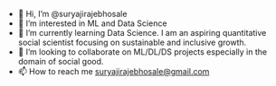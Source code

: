 - 👋 Hi, I’m @suryajirajebhosale
- 👀 I’m interested in ML and Data Science 
- 🌱 I’m currently learning Data Science. I am an aspiring quantitative social scientist focusing on sustainable and inclusive growth.
- 💞️ I’m looking to collaborate on ML/DL/DS projects especially in the domain of social good.
- 📫 How to reach me suryajirajebhosale@gmail.com

<!---
suryajirajebhosale/suryajirajebhosale is a ✨ special ✨ repository because its `README.md` (this file) appears on your GitHub profile.
You can click the Preview link to take a look at your changes.
--->
